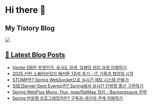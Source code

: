 # Hi there 👋

## My Tistory Blog

<p>
    <a href="https://kylo8.tistory.com"><img src="https://img.shields.io/badge/Tistory-000000?style=flat-square&logo=Tistory&logoColor=white"/>
</p>

## 📕 Latest Blog Posts

<ul><li><a href='https://kylo8.tistory.com/entry/Vector-DB%EB%9E%80-%EB%AC%B4%EC%97%87%EC%9D%B8%EA%B0%80-%EC%9C%A0%EC%82%AC%EB%8F%84-%EA%B2%80%EC%83%89-%EC%9E%84%EB%B2%A0%EB%94%A9-%EC%B2%98%EB%A6%AC-%EA%B3%BC%EC%A0%95-%EC%9D%B4%ED%95%B4%ED%95%98%EA%B8%B0' target='_blank'>Vector DB란 무엇인가, 유사도 검색, 임베딩 처리 과정 이해하기</a></li><li><a href='https://kylo8.tistory.com/entry/2025-%EC%8B%A0%ED%95%9C-%EC%8A%A4%ED%80%98%EC%96%B4%EB%B8%8C%EB%A6%BF%EC%A7%80-%ED%95%B4%EC%BB%A4%ED%86%A4-1%EC%A3%BC%EC%B0%A8-%ED%9B%84%EA%B8%B0-IT-%EA%B8%B0%ED%9A%8D%EA%B3%BC-%ED%98%91%EC%97%85%EC%9D%98-%EC%8B%9C%EC%9E%91' target='_blank'>2025 신한 스퀘어브릿지 해커톤 1주차 후기 - IT 기획과 협업의 시작</a></li><li><a href='https://kylo8.tistory.com/entry/STOMP%EB%9E%80-Spring-WebSocket%EC%9C%BC%EB%A1%9C-%EC%8B%A4%EC%8B%9C%EA%B0%84-%EC%B1%84%ED%8C%85-%EC%8B%9C%EC%8A%A4%ED%85%9C-%EB%A7%8C%EB%93%A4%EA%B8%B0' target='_blank'>STOMP란? Spring WebSocket으로 실시간 채팅 시스템 만들기</a></li><li><a href='https://kylo8.tistory.com/entry/SSEServer-Sent-Events%EB%9E%80-Spring%EC%97%90%EC%84%9C-%EC%8B%A4%EC%8B%9C%EA%B0%84-%EB%8B%A8%EB%B0%A9%ED%96%A5-%ED%86%B5%EC%8B%A0-%EA%B5%AC%ED%98%84%ED%95%98%EA%B8%B0' target='_blank'>SSE(Server-Sent Events)란? Spring에서 실시간 단방향 통신 구현하기</a></li><li><a href='https://kylo8.tistory.com/entry/Spring-WebFlux-Mono-Flux-mapflatMap-%EC%A0%95%EB%A6%AC-Backpressure-%EC%A0%84%EB%9E%B5' target='_blank'>Spring WebFlux Mono, Flux, map/flatMap 정리 - Backpressure 전략</a></li><li><a href='https://kylo8.tistory.com/entry/Spring-%EB%B0%98%EC%9D%91%ED%98%95-%ED%94%84%EB%A1%9C%EA%B7%B8%EB%9E%98%EB%B0%8D%EC%9D%B4%EB%9E%80-%EA%B5%AC%EB%8F%85%EC%9E%90-%EC%83%9D%EC%82%B0%EC%9E%90-%EA%B4%80%EA%B3%84-%EC%9D%B4%ED%95%B4%ED%95%98%EA%B8%B0' target='_blank'>Spring 반응형 프로그래밍이란? 구독자-생산자 관계 이해하기</a></li></ul>
